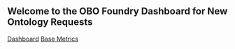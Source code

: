## Welcome to the OBO Foundry Dashboard for New Ontology Requests



[Dashboard](dashboard/index.html)
[Base Metrics](base_metrics.html)
